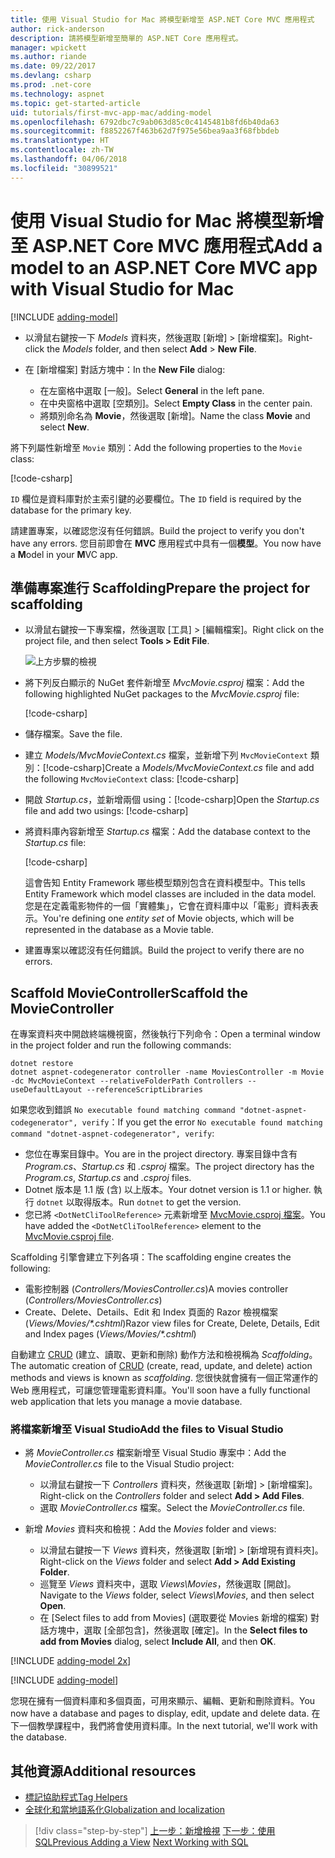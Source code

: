```yaml
---
title: 使用 Visual Studio for Mac 將模型新增至 ASP.NET Core MVC 應用程式
author: rick-anderson
description: 請將模型新增至簡單的 ASP.NET Core 應用程式。
manager: wpickett
ms.author: riande
ms.date: 09/22/2017
ms.devlang: csharp
ms.prod: .net-core
ms.technology: aspnet
ms.topic: get-started-article
uid: tutorials/first-mvc-app-mac/adding-model
ms.openlocfilehash: 6792dbc7c9ab063d85c0c4145481b8fd6b40da63
ms.sourcegitcommit: f8852267f463b62d7f975e56bea9aa3f68fbbdeb
ms.translationtype: HT
ms.contentlocale: zh-TW
ms.lasthandoff: 04/06/2018
ms.locfileid: "30899521"
---
```

# <a name="add-a-model-to-an-aspnet-core-mvc-app-with-visual-studio-for-mac"></a><span data-ttu-id="b208e-103">使用 Visual Studio for Mac 將模型新增至 ASP.NET Core MVC 應用程式</span><span class="sxs-lookup"><span data-stu-id="b208e-103">Add a model to an ASP.NET Core MVC app with Visual Studio for Mac</span></span>

[!INCLUDE [adding-model](../../includes/mvc-intro/adding-model1.md)]

* <span data-ttu-id="b208e-104">以滑鼠右鍵按一下 *Models* 資料夾，然後選取 [新增] > [新增檔案]。</span><span class="sxs-lookup"><span data-stu-id="b208e-104">Right-click the *Models* folder, and then select **Add** > **New File**.</span></span> 
* <span data-ttu-id="b208e-105">在 [新增檔案] 對話方塊中：</span><span class="sxs-lookup"><span data-stu-id="b208e-105">In the **New File** dialog:</span></span>

  * <span data-ttu-id="b208e-106">在左窗格中選取 [一般]。</span><span class="sxs-lookup"><span data-stu-id="b208e-106">Select **General** in the left pane.</span></span>
  * <span data-ttu-id="b208e-107">在中央窗格中選取 [空類別]。</span><span class="sxs-lookup"><span data-stu-id="b208e-107">Select **Empty Class** in the center pain.</span></span>
  * <span data-ttu-id="b208e-108">將類別命名為 **Movie**，然後選取 [新增]。</span><span class="sxs-lookup"><span data-stu-id="b208e-108">Name the class **Movie** and select **New**.</span></span>

<span data-ttu-id="b208e-109">將下列屬性新增至 `Movie` 類別：</span><span class="sxs-lookup"><span data-stu-id="b208e-109">Add the following properties to the `Movie` class:</span></span>

[!code-csharp[](../../tutorials/first-mvc-app/start-mvc/sample/MvcMovie/Models/MovieNoEF.cs?name=snippet_1)]

<span data-ttu-id="b208e-110">`ID` 欄位是資料庫對於主索引鍵的必要欄位。</span><span class="sxs-lookup"><span data-stu-id="b208e-110">The `ID` field is required by the database for the primary key.</span></span>

<span data-ttu-id="b208e-111">請建置專案，以確認您沒有任何錯誤。</span><span class="sxs-lookup"><span data-stu-id="b208e-111">Build the project to verify you don't have any errors.</span></span> <span data-ttu-id="b208e-112">您目前即會在 **MVC** 應用程式中具有一個**模型**。</span><span class="sxs-lookup"><span data-stu-id="b208e-112">You now have a **M**odel in your **M**VC app.</span></span>

## <a name="prepare-the-project-for-scaffolding"></a><span data-ttu-id="b208e-113">準備專案進行 Scaffolding</span><span class="sxs-lookup"><span data-stu-id="b208e-113">Prepare the project for scaffolding</span></span>

- <span data-ttu-id="b208e-114">以滑鼠右鍵按一下專案檔，然後選取 [工具] > [編輯檔案]。</span><span class="sxs-lookup"><span data-stu-id="b208e-114">Right click on the project file, and then select **Tools > Edit File**.</span></span>

  ![上方步驟的檢視](adding-model/_static/1.png)

- <span data-ttu-id="b208e-116">將下列反白顯示的 NuGet 套件新增至 *MvcMovie.csproj* 檔案：</span><span class="sxs-lookup"><span data-stu-id="b208e-116">Add the following highlighted NuGet packages to the *MvcMovie.csproj* file:</span></span>
             
  [!code-csharp[](../first-mvc-app-xplat/start-mvc/sample/MvcMovie/MvcMovie.csproj?highlight=7,10)]

- <span data-ttu-id="b208e-117">儲存檔案。</span><span class="sxs-lookup"><span data-stu-id="b208e-117">Save the file.</span></span>

- <span data-ttu-id="b208e-118">建立 *Models/MvcMovieContext.cs* 檔案，並新增下列 `MvcMovieContext` 類別：[!code-csharp[](../../tutorials/first-mvc-app-xplat/start-mvc/sample/MvcMovie/Models/MvcMovieContext.cs)]</span><span class="sxs-lookup"><span data-stu-id="b208e-118">Create a *Models/MvcMovieContext.cs* file and add the following `MvcMovieContext` class:  [!code-csharp[](../../tutorials/first-mvc-app-xplat/start-mvc/sample/MvcMovie/Models/MvcMovieContext.cs)]</span></span>
   
- <span data-ttu-id="b208e-119">開啟 *Startup.cs*，並新增兩個 using：[!code-csharp[](../../tutorials/first-mvc-app-xplat/start-mvc/sample/MvcMovie/Startup.cs?name=snippet1&highlight=1,2)]</span><span class="sxs-lookup"><span data-stu-id="b208e-119">Open the *Startup.cs* file and add two usings:  [!code-csharp[](../../tutorials/first-mvc-app-xplat/start-mvc/sample/MvcMovie/Startup.cs?name=snippet1&highlight=1,2)]</span></span>

- <span data-ttu-id="b208e-120">將資料庫內容新增至 *Startup.cs* 檔案：</span><span class="sxs-lookup"><span data-stu-id="b208e-120">Add the database context to the *Startup.cs* file:</span></span>

   [!code-csharp[](../../tutorials/first-mvc-app-xplat/start-mvc/sample/MvcMovie/Startup.cs?name=snippet2&highlight=6-7)]

  <span data-ttu-id="b208e-121">這會告知 Entity Framework 哪些模型類別包含在資料模型中。</span><span class="sxs-lookup"><span data-stu-id="b208e-121">This tells Entity Framework which model classes are included in the data model.</span></span> <span data-ttu-id="b208e-122">您是在定義電影物件的一個「實體集」，它會在資料庫中以「電影」資料表表示。</span><span class="sxs-lookup"><span data-stu-id="b208e-122">You're defining one *entity set* of Movie objects, which will be represented in the database as a Movie table.</span></span>

- <span data-ttu-id="b208e-123">建置專案以確認沒有任何錯誤。</span><span class="sxs-lookup"><span data-stu-id="b208e-123">Build the project to verify there are no errors.</span></span>

## <a name="scaffold-the-moviecontroller"></a><span data-ttu-id="b208e-124">Scaffold MovieController</span><span class="sxs-lookup"><span data-stu-id="b208e-124">Scaffold the MovieController</span></span>

<span data-ttu-id="b208e-125">在專案資料夾中開啟終端機視窗，然後執行下列命令：</span><span class="sxs-lookup"><span data-stu-id="b208e-125">Open a terminal window in the project folder and run the following commands:</span></span>

```
dotnet restore
dotnet aspnet-codegenerator controller -name MoviesController -m Movie -dc MvcMovieContext --relativeFolderPath Controllers --useDefaultLayout --referenceScriptLibraries 
```
<span data-ttu-id="b208e-126">如果您收到錯誤 `No executable found matching command "dotnet-aspnet-codegenerator", verify`：</span><span class="sxs-lookup"><span data-stu-id="b208e-126">If you get the error `No executable found matching command "dotnet-aspnet-codegenerator", verify`:</span></span>

 * <span data-ttu-id="b208e-127">您位在專案目錄中。</span><span class="sxs-lookup"><span data-stu-id="b208e-127">You are in the project directory.</span></span> <span data-ttu-id="b208e-128">專案目錄中含有 *Program.cs*、*Startup.cs* 和 *.csproj* 檔案。</span><span class="sxs-lookup"><span data-stu-id="b208e-128">The project directory has the *Program.cs*, *Startup.cs* and *.csproj* files.</span></span>
 * <span data-ttu-id="b208e-129">Dotnet 版本是 1.1 版 (含) 以上版本。</span><span class="sxs-lookup"><span data-stu-id="b208e-129">Your dotnet version is 1.1 or higher.</span></span> <span data-ttu-id="b208e-130">執行 `dotnet` 以取得版本。</span><span class="sxs-lookup"><span data-stu-id="b208e-130">Run `dotnet` to get the version.</span></span>
 * <span data-ttu-id="b208e-131">您已將 `<DotNetCliToolReference>` 元素新增至 [MvcMovie.csproj 檔案](#prepare-the-project-for-scaffolding)。</span><span class="sxs-lookup"><span data-stu-id="b208e-131">You have added the `<DotNetCliToolReference>` element to the [MvcMovie.csproj file](#prepare-the-project-for-scaffolding).</span></span>
 
<!--
> [!NOTE]
> If you get an error when the scaffolding command runs, see [issue 444 in the scaffolding repository](https://github.com/aspnet/scaffolding/issues/444) for a workaround.
-->

<span data-ttu-id="b208e-132">Scaffolding 引擎會建立下列各項：</span><span class="sxs-lookup"><span data-stu-id="b208e-132">The scaffolding engine creates the following:</span></span>

* <span data-ttu-id="b208e-133">電影控制器 (*Controllers/MoviesController.cs*)</span><span class="sxs-lookup"><span data-stu-id="b208e-133">A movies controller (*Controllers/MoviesController.cs*)</span></span>
* <span data-ttu-id="b208e-134">Create、Delete、Details、Edit 和 Index 頁面的 Razor 檢視檔案 (*Views/Movies/\*.cshtml*)</span><span class="sxs-lookup"><span data-stu-id="b208e-134">Razor view files for Create, Delete, Details, Edit and Index pages (*Views/Movies/\*.cshtml*)</span></span>

<span data-ttu-id="b208e-135">自動建立 [CRUD](https://wikipedia.org/wiki/Create,_read,_update_and_delete) (建立、讀取、更新和刪除) 動作方法和檢視稱為 *Scaffolding*。</span><span class="sxs-lookup"><span data-stu-id="b208e-135">The automatic creation of [CRUD](https://wikipedia.org/wiki/Create,_read,_update_and_delete) (create, read, update, and delete) action methods and views is known as *scaffolding*.</span></span> <span data-ttu-id="b208e-136">您很快就會擁有一個正常運作的 Web 應用程式，可讓您管理電影資料庫。</span><span class="sxs-lookup"><span data-stu-id="b208e-136">You'll soon have a fully functional web application that lets you manage a movie database.</span></span>

### <a name="add-the-files-to-visual-studio"></a><span data-ttu-id="b208e-137">將檔案新增至 Visual Studio</span><span class="sxs-lookup"><span data-stu-id="b208e-137">Add the files to Visual Studio</span></span>

* <span data-ttu-id="b208e-138">將 *MovieController.cs* 檔案新增至 Visual Studio 專案中：</span><span class="sxs-lookup"><span data-stu-id="b208e-138">Add the *MovieController.cs* file to the Visual Studio project:</span></span>

  * <span data-ttu-id="b208e-139">以滑鼠右鍵按一下 *Controllers* 資料夾，然後選取 [新增] > [新增檔案]。</span><span class="sxs-lookup"><span data-stu-id="b208e-139">Right-click on the *Controllers* folder and select **Add > Add Files**.</span></span>
  * <span data-ttu-id="b208e-140">選取 *MovieController.cs* 檔案。</span><span class="sxs-lookup"><span data-stu-id="b208e-140">Select the *MovieController.cs* file.</span></span>

* <span data-ttu-id="b208e-141">新增 *Movies* 資料夾和檢視：</span><span class="sxs-lookup"><span data-stu-id="b208e-141">Add the *Movies* folder and views:</span></span>

  * <span data-ttu-id="b208e-142">以滑鼠右鍵按一下 *Views* 資料夾，然後選取 [新增] > [新增現有資料夾]。</span><span class="sxs-lookup"><span data-stu-id="b208e-142">Right-click on the *Views* folder and select **Add > Add Existing Folder**.</span></span>
  * <span data-ttu-id="b208e-143">巡覽至 *Views* 資料夾中，選取 *Views\Movies*，然後選取 [開啟]。</span><span class="sxs-lookup"><span data-stu-id="b208e-143">Navigate to the *Views* folder, select *Views\Movies*, and then select **Open**.</span></span>
  * <span data-ttu-id="b208e-144">在 [Select files to add from Movies] (選取要從 Movies 新增的檔案) 對話方塊中，選取 [全部包含]，然後選取 [確定]。</span><span class="sxs-lookup"><span data-stu-id="b208e-144">In the **Select files to add from Movies** dialog, select **Include All**, and then **OK**.</span></span>

[!INCLUDE [adding-model 2x](../../includes/mvc-intro/adding-model2xp.md)]

[!INCLUDE [adding-model](../../includes/mvc-intro/adding-model3.md)]

<span data-ttu-id="b208e-145">您現在擁有一個資料庫和多個頁面，可用來顯示、編輯、更新和刪除資料。</span><span class="sxs-lookup"><span data-stu-id="b208e-145">You now have a database and pages to display, edit, update and delete data.</span></span> <span data-ttu-id="b208e-146">在下一個教學課程中，我們將會使用資料庫。</span><span class="sxs-lookup"><span data-stu-id="b208e-146">In the next tutorial, we'll work with the database.</span></span>

## <a name="additional-resources"></a><span data-ttu-id="b208e-147">其他資源</span><span class="sxs-lookup"><span data-stu-id="b208e-147">Additional resources</span></span>

* [<span data-ttu-id="b208e-148">標記協助程式</span><span class="sxs-lookup"><span data-stu-id="b208e-148">Tag Helpers</span></span>](xref:mvc/views/tag-helpers/intro)
* [<span data-ttu-id="b208e-149">全球化和當地語系化</span><span class="sxs-lookup"><span data-stu-id="b208e-149">Globalization and localization</span></span>](xref:fundamentals/localization)

> [!div class="step-by-step"]
> <span data-ttu-id="b208e-150">[上一步：新增檢視](adding-view.md)
> [下一步：使用 SQL](working-with-sql.md)</span><span class="sxs-lookup"><span data-stu-id="b208e-150">[Previous Adding a View](adding-view.md)
[Next Working with SQL](working-with-sql.md)</span></span>  

